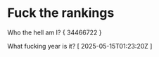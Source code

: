 # Fuck the rankings

Who the hell am I?
{ 34466722 }

What fucking year is it?
[ 2025-05-15T01:23:20Z ]
